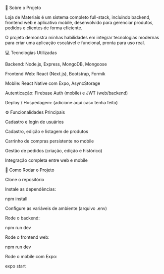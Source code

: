 🌟 Sobre o Projeto

Loja de Materiais é um sistema completo full-stack, incluindo backend, frontend web e aplicativo mobile, desenvolvido para gerenciar produtos, pedidos e clientes de forma eficiente.

O projeto demonstra minhas habilidades em integrar tecnologias modernas para criar uma aplicação escalável e funcional, pronta para uso real.

💻 Tecnologias Utilizadas

Backend: Node.js, Express, MongoDB, Mongoose

Frontend Web: React (Next.js), Bootstrap, Formik

Mobile: React Native com Expo, AsyncStorage

Autenticação: Firebase Auth (mobile) e JWT (web/backend)

Deploy / Hospedagem: (adicione aqui caso tenha feito)

⚙️ Funcionalidades Principais

Cadastro e login de usuários

Cadastro, edição e listagem de produtos

Carrinho de compras persistente no mobile

Gestão de pedidos (criação, edição e histórico)

Integração completa entre web e mobile



🚀 Como Rodar o Projeto

Clone o repositório

Instale as dependências:

npm install


Configure as variáveis de ambiente (arquivo .env)

Rode o backend:

npm run dev


Rode o frontend web:

npm run dev


Rode o mobile com Expo:

expo start
